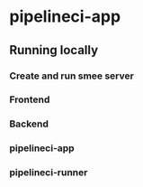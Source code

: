 # pipelineci-app

## Running locally

### Create and run smee server
### Frontend
### Backend
### pipelineci-app
### pipelineci-runner

